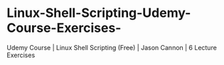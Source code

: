 # Linux-Shell-Scripting-Udemy-Course-Exercises-
Udemy Course | Linux Shell Scripting (Free) | Jason Cannon | 6 Lecture Exercises 
